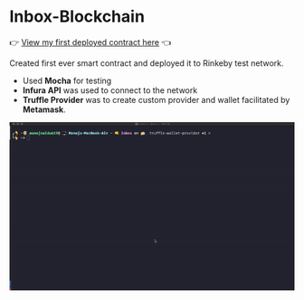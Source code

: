 # Inbox-Blockchain

👉 [View my first deployed contract here](https://rinkeby.etherscan.io/address/0x7A0A4F247e925eaFAea5516c61a96c40a79288F4) 👈

Created first ever smart contract and deployed it to Rinkeby test network.
* Used **Mocha** for testing
* **Infura API** was used to connect to the network
* **Truffle Provider** was to create custom provider and wallet facilitated by **Metamask**.

![Demo of contract deployment](inbox-contract.gif)